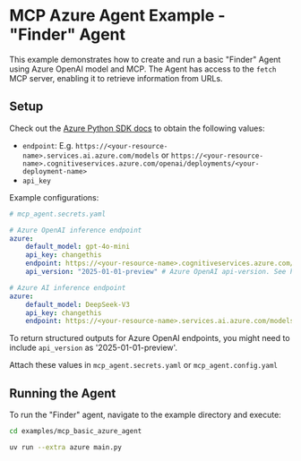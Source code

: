 # MCP Azure Agent Example - "Finder" Agent

This example demonstrates how to create and run a basic "Finder" Agent using Azure OpenAI model and MCP. The Agent has access to the `fetch` MCP server, enabling it to retrieve information from URLs.

## Setup

Check out the [Azure Python SDK docs](https://learn.microsoft.com/en-us/python/api/overview/azure/ai-inference-readme?view=azure-python-preview#getting-started) to obtain the following values:

- `endpoint`: E.g. `https://<your-resource-name>.services.ai.azure.com/models` or `https://<your-resource-name>.cognitiveservices.azure.com/openai/deployments/<your-deployment-name>`
- `api_key`

Example configurations:
``` yaml
# mcp_agent.secrets.yaml

# Azure OpenAI inference endpoint
azure:
    default_model: gpt-4o-mini
    api_key: changethis
    endpoint: https://<your-resource-name>.cognitiveservices.azure.com/openai/deployments/<your-deployment-name>
    api_version: "2025-01-01-preview" # Azure OpenAI api-version. See https://aka.ms/azsdk/azure-ai-inference/azure-openai-api-versions

# Azure AI inference endpoint
azure:
    default_model: DeepSeek-V3
    api_key: changethis
    endpoint: https://<your-resource-name>.services.ai.azure.com/models
```

To return structured outputs for Azure OpenAI endpoints, you might need to include `api_version` as '2025-01-01-preview'.


Attach these values in `mcp_agent.secrets.yaml` or `mcp_agent.config.yaml`

## Running the Agent

To run the "Finder" agent, navigate to the example directory and execute:

```bash
cd examples/mcp_basic_azure_agent

uv run --extra azure main.py
```
